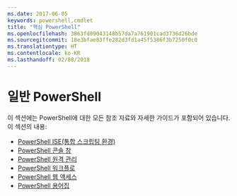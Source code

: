 ```yaml
---
ms.date: 2017-06-05
keywords: powershell,cmdlet
title: "핵심 PowerShell"
ms.openlocfilehash: 3863fd09043148b57da7a761901cad3736d26bde
ms.sourcegitcommit: 18e3bfae83ffe282d3fd1a45f5386f3b7250f0c0
ms.translationtype: HT
ms.contentlocale: ko-KR
ms.lasthandoff: 02/08/2018
---
```

# <a name="common-powershell"></a>일반 PowerShell
이 섹션에는 PowerShell에 대한 모든 참조 자료와 자세한 가이드가 포함되어 있습니다.  
이 섹션의 내용:
- [PowerShell ISE(통합 스크립팅 환경)](ise-guide.md)
- [PowerShell 콘솔 창](console-guide.md)
- [PowerShell 원격 관리](Running-Remote-Commands.md)
- [PowerShell 워크플로](workflows-guide.md)
- [PowerShell 웹 액세스](web-access.md)
- [PowerShell 용어집](../Windows-PowerShell-Glossary.md)

